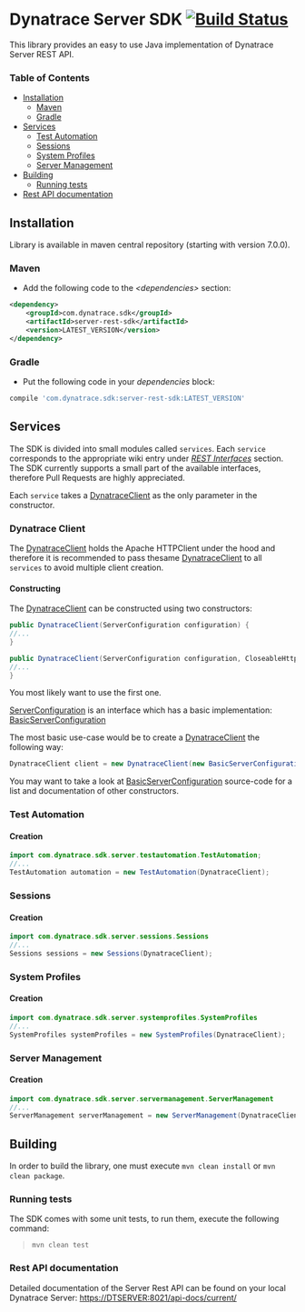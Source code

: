 # Dynatrace Server SDK [![Build Status](https://travis-ci.org/Dynatrace/Dynatrace-Server-REST-Java-SDK.svg?branch=master)](https://travis-ci.org/Dynatrace/Dynatrace-Server-REST-Java-SDK)

This library provides an easy to use Java implementation of Dynatrace Server REST API.

### Table of Contents
- [Installation](#installation)
    - [Maven](#maven)
    - [Gradle](#gradle)
- [Services](#services)
    - [Test Automation](#testautomation)
    - [Sessions](#sessions)
    - [System Profiles](#systemprofiles)
    - [Server Management](#servermanagement)
- [Building](#building)
    - [Running tests](#tests)
- [Rest API documentation](#restapidoc)

## <a name="installation"></a>Installation
Library is available in maven central repository (starting with version 7.0.0).

### Maven
- Add the following code to the *&lt;dependencies&gt;* section:
```xml
<dependency>
    <groupId>com.dynatrace.sdk</groupId>
    <artifactId>server-rest-sdk</artifactId>
    <version>LATEST_VERSION</version>
</dependency>
```

### Gradle
- Put the following code in your *dependencies* block:
```groovy
compile 'com.dynatrace.sdk:server-rest-sdk:LATEST_VERSION'
```

## Services
The SDK is divided into small modules called `services`. Each `service` corresponds to the appropriate wiki entry under *[REST Interfaces](https://community.dynatrace.com/community/display/DOCDT99/REST+Interfaces)* section.
The SDK currently supports a small part of the available interfaces, therefore Pull Requests are highly appreciated.

Each `service` takes a [DynatraceClient](src/main/java/com/dynatrace/sdk/server/DynatraceClient.java) as the only parameter in the constructor.

### Dynatrace Client
The [DynatraceClient](src/main/java/com/dynatrace/sdk/server/DynatraceClient.java) holds the Apache HTTPClient under the hood and therefore it is recommended to pass thesame [DynatraceClient](src/main/java/com/dynatrace/sdk/server/DynatraceClient.java) to all `services` to avoid multiple client creation.

#### Constructing
The [DynatraceClient](src/main/java/com/dynatrace/sdk/server/DynatraceClient.java) can be constructed using two constructors:

```java
public DynatraceClient(ServerConfiguration configuration) {
//...
}
``` 

```java
public DynatraceClient(ServerConfiguration configuration, CloseableHttpClient httpClient) {
//...
}
```

You most likely want to use the first one.

[ServerConfiguration](src/main/java/com/dynatrace/sdk/server/ServerConfiguration.java) is an interface which has a basic implementation: [BasicServerConfiguration](src/main/java/com/dynatrace/sdk/server/BasicServerConfiguration.java)

The most basic use-case would be to create a [DynatraceClient](src/main/java/com/dynatrace/sdk/server/DynatraceClient.java) the following way:

```java
DynatraceClient client = new DynatraceClient(new BasicServerConfiguration("username","password"));
``` 

You may want to take a look at [BasicServerConfiguration](src/main/java/com/dynatrace/sdk/server/BasicServerConfiguration.java) source-code for a list and documentation of other constructors.

### <a name="testautomation"></a>Test Automation

#### Creation

```java
import com.dynatrace.sdk.server.testautomation.TestAutomation;
//...
TestAutomation automation = new TestAutomation(DynatraceClient);
```

### <a name="sessions"></a>Sessions

#### Creation

```java
import com.dynatrace.sdk.server.sessions.Sessions
//...
Sessions sessions = new Sessions(DynatraceClient);
```

### <a name="systemprofiles"></a>System Profiles

#### Creation

```java
import com.dynatrace.sdk.server.systemprofiles.SystemProfiles
//...
SystemProfiles systemProfiles = new SystemProfiles(DynatraceClient);
```

### <a name="servermanagement"></a>Server Management

#### Creation

```java
import com.dynatrace.sdk.server.servermanagement.ServerManagement
//...
ServerManagement serverManagement = new ServerManagement(DynatraceClient);
```

## Building
In order to build the library, one must execute `mvn clean install` or `mvn clean package`.

### <a name="tests"></a> Running tests
The SDK comes with some unit tests, to run them, execute the following command:
> `mvn clean test`

### <a name="restapidoc"></a>Rest API documentation

Detailed documentation of the Server Rest API can be found on your local Dynatrace Server: [https://DTSERVER:8021/api-docs/current/](https://localhost:8021/api-docs/current/)

